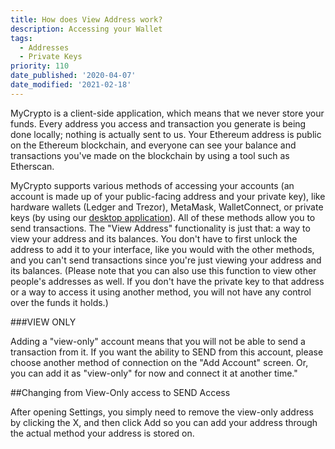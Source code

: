 ```yaml
---
title: How does View Address work?
description: Accessing your Wallet
tags:
  - Addresses
  - Private Keys
priority: 110
date_published: '2020-04-07'
date_modified: '2021-02-18'
---
```


MyCrypto is a client-side application, which means that we never store your funds. Every address you access and transaction you generate is being done locally; nothing is actually sent to us. Your Ethereum address is public on the Ethereum blockchain, and everyone can see your balance and transactions you've made on the blockchain by using a tool such as Etherscan.

MyCrypto supports various methods of accessing your accounts (an account is made up of your public-facing address and your private key), like hardware wallets (Ledger and Trezor), MetaMask, WalletConnect, or private keys (by using our [desktop application](/how-to/offline/how-to-run-mycrypto-offline-and-locally)). All of these methods allow you to send transactions. The "View Address" functionality is just that: a way to view your address and its balances. You don't have to first unlock the address to add it to your interface, like you would with the other methods, and you can't send transactions since you're just viewing your address and its balances. (Please note that you can also use this function to view other people's addresses as well. If you don't have the private key to that address or a way to access it using another method, you will not have any control over the funds it holds.)

###VIEW ONLY

Adding a "view-only" account means that you will not be able to send a transaction from it. If you want the ability to SEND from this account, please choose another method of connection on the "Add Account" screen. Or, you can add it as "view-only" for now and connect it at another time."

##Changing from View-Only access to SEND Access

After opening Settings, you simply need to remove the view-only address by clicking the X, and then click Add so you can add your address through the actual method your address is stored on.

